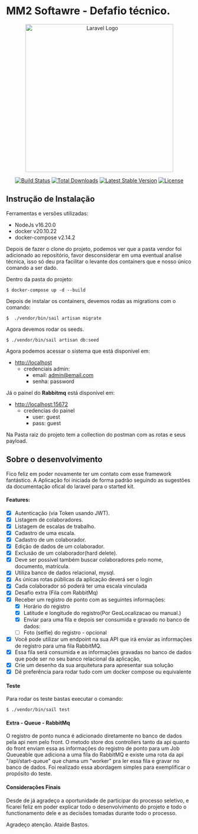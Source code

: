 # MM2 Softawre - Defafio técnico.

<p align="center"><a href="https://laravel.com" target="_blank"><img src="https://raw.githubusercontent.com/laravel/art/master/logo-lockup/5%20SVG/2%20CMYK/1%20Full%20Color/laravel-logolockup-cmyk-red.svg" width="400" alt="Laravel Logo"></a></p>

<p align="center">
<a href="https://github.com/laravel/framework/actions"><img src="https://github.com/laravel/framework/workflows/tests/badge.svg" alt="Build Status"></a>
<a href="https://packagist.org/packages/laravel/framework"><img src="https://img.shields.io/packagist/dt/laravel/framework" alt="Total Downloads"></a>
<a href="https://packagist.org/packages/laravel/framework"><img src="https://img.shields.io/packagist/v/laravel/framework" alt="Latest Stable Version"></a>
<a href="https://packagist.org/packages/laravel/framework"><img src="https://img.shields.io/packagist/l/laravel/framework" alt="License"></a>
</p>

## Instrução de Instalação

Ferramentas e versões utilizadas:

- NodeJs v16.20.0
- docker v20.10.22
- docker-compose v2.14.2

Depois de fazer o clone do projeto, podemos ver que a pasta vendor foi adicionado ao repositório, favor desconsiderar em uma eventual analise técnica, isso só deu pra facilitar o levante dos containers que e nosso único comando a ser dado.

Dentro da pasta do projeto:

```
$ docker-compose up -d --build
```

Depois de instalar os containers, devemos rodas as migrations com o comando:

```
$  ./vendor/bin/sail artisan migrate
```

Agora devemos rodar os seeds.

```
$ ./vendor/bin/sail artisan db:seed
```

Agora podemos acessar o sistema que está disponivel em:

- [http://localhost](http://localhost)
  - credenciais admin:
    - email: admin@email.com
    - senha: password

Já o painel do **Rabbitmq** está disponível em:

- [http://localhost:15672](http://localhost:15672)
  - credencias do painel
    - user: guest
    - pass: guest

Na Pasta raiz do projeto tem a collection do postman com as rotas e seus payload.

## Sobre o desenvolvimento

Fico feliz em poder novamente ter um contato com esse framework fantástico. A Aplicação foi iniciada de forma padrão seguindo as sugestões da documentação ofical do laravel para o started kit.

#### Features:

- [x] Autenticação (via Token usando JWT).
- [x] Listagem de colaboradores.
- [x] Listagem de escalas de trabalho.
- [x] Cadastro de uma escala.
- [x] Cadastro de um colaborador.
- [x] Edição de dados de um colaborador.
- [x] Exclusão de um colaborador(hard delete).
- [x] Deve ser possível também buscar colaboradores pelo nome, documento, matrícula.
- [x] Utiliza banco de dados relacional, mysql.
- [x] As únicas rotas públicas da aplicação deverá ser o login
- [x] Cada colaborador só poderá ter uma escala vinculada
- [x] Desafio extra (Fila com RabbitMq)
- [x] Receber um registro de ponto com as seguintes informações:
  - [x] Horário do registro
  - [x] Latitude e longitude do registro(Por GeoLocalizacao ou manual.)
  - [x] Enviar para uma fila e depois ser consumida e gravado no banco de dados:
  - [ ] Foto (selfie) do registro - opcional
- [x] Você pode utilizar um endpoint na sua API que irá enviar as informações de registro
      para uma fila RabbitMQ.
- [x] Essa fila será consumida e as informações gravadas no banco de dados que pode ser
      no seu banco relacional da aplicação,
- [x] Crie um desenho da sua arquitetura para apresentar sua solução
- [x] Dê preferência para rodar tudo com um docker compose ou equivalente

#### Teste

Para rodar os teste bastas executar o comando:

```
$ ./vendor/bin/sail test
```

#### Extra - Queue - RabbitMq

O registro de ponto nunca é adicionado diretamente no banco de dados pela api nem pelo front. O metodo store dos controllers tanto da api quanto do front enviam essa as informações do registro de ponto para um Job Queueable que adiciona a uma fila do RabbitMQ e existe uma rota da api "/api/start-queue" que chama um "worker" pra ler essa fila e gravar no banco de dados. Foi realizado essa abordagem simples para exemplificar o propósito do teste.

#### Considerações Finais

Desde de já agradeço a oportunidade de participar do processo seletivo, e ficarei feliz em poder explicar todo o desenvolvimento do projeto e todo o functionamento dele e as decisões tomadas durante todo o processo.

Agradeço atenção.
Ataide Bastos.
